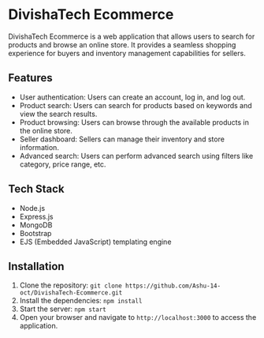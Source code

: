 # DivishaTech Ecommerce

DivishaTech Ecommerce is a web application that allows users to search for products and browse an online store. It provides a seamless shopping experience for buyers and inventory management capabilities for sellers.

## Features

- User authentication: Users can create an account, log in, and log out.
- Product search: Users can search for products based on keywords and view the search results.
- Product browsing: Users can browse through the available products in the online store.
- Seller dashboard: Sellers can manage their inventory and store information.
- Advanced search: Users can perform advanced search using filters like category, price range, etc.

## Tech Stack

- Node.js
- Express.js
- MongoDB
- Bootstrap
- EJS (Embedded JavaScript) templating engine

## Installation

1. Clone the repository: `git clone https://github.com/Ashu-14-oct/DivishaTech-Ecommerce.git`
2. Install the dependencies: `npm install`
3. Start the server: `npm start`
4. Open your browser and navigate to `http://localhost:3000` to access the application.
